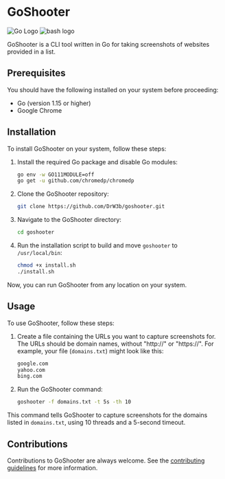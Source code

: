 # GoShooter
![Go Logo](https://camo.githubusercontent.com/b864130864173a91916143250a96a36effd3752914b3d678607842a2ca56def2/68747470733a2f2f696d672e736869656c64732e696f2f62616467652f476f2d3030414444383f7374796c653d666f722d7468652d6261646765266c6f676f3d676f266c6f676f436f6c6f723d7768697465)
![bash logo](https://camo.githubusercontent.com/aca8077e4bfa77bc5469b4691a9f649a1e22ea5a3271f82bb09dbc7cff80bf4c/68747470733a2f2f696d672e736869656c64732e696f2f62616467652f5368656c6c5f5363726970742d3132313031313f7374796c653d666f722d7468652d6261646765266c6f676f3d676e752d62617368266c6f676f436f6c6f723d7768697465)

GoShooter is a CLI tool written in Go for taking screenshots of websites provided in a list.

## Prerequisites

You should have the following installed on your system before proceeding:

- Go (version 1.15 or higher)
- Google Chrome

## Installation

To install GoShooter on your system, follow these steps:

1. Install the required Go package and disable Go modules:

    ```bash
    go env -w GO111MODULE=off
    go get -u github.com/chromedp/chromedp
    ```

2. Clone the GoShooter repository:

    ```bash
    git clone https://github.com/DrW3b/goshooter.git
    ```

3. Navigate to the GoShooter directory:

    ```bash
    cd goshooter
    ```


4. Run the installation script to build and move `goshooter` to `/usr/local/bin`:

    ```bash
    chmod +x install.sh
    ./install.sh
    ```

Now, you can run GoShooter from any location on your system.

## Usage

To use GoShooter, follow these steps:

1. Create a file containing the URLs you want to capture screenshots for. The URLs should be domain names, without "http://" or "https://". For example, your file (`domains.txt`) might look like this:

    ```bash
    google.com
    yahoo.com
    bing.com
    ```

2. Run the GoShooter command:

    ```bash
    goshooter -f domains.txt -t 5s -th 10
    ```

This command tells GoShooter to capture screenshots for the domains listed in `domains.txt`, using 10 threads and a 5-second timeout.

## Contributions

Contributions to GoShooter are always welcome. See the [contributing guidelines](CONTRIBUTING.md) for more information.
